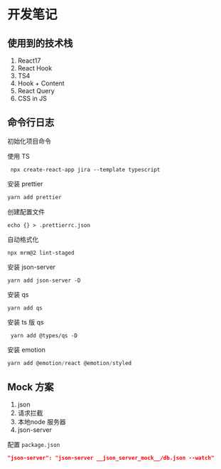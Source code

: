 # 开发笔记

## 使用到的技术栈

1. React17
2. React Hook
3. TS4
4. Hook + Content
5. React Query
6. CSS in JS



## 命令行日志

初始化项目命令

使用 TS

```shell
 npx create-react-app jira --template typescript
```

安装 prettier

```js
yarn add prettier
```

创建配置文件 

```tsx
echo {} > .prettierrc.json
```

自动格式化

```shell
npx mrm@2 lint-staged
```

安装 json-server

```shell
yarn add json-server -D
```

安装 qs

```shell
yarn add qs
```

安装 ts 版 qs

```shell
 yarn add @types/qs -D
```

安装 emotion

```js
yarn add @emotion/react @emotion/styled
```



## Mock 方案

1. json
2. 请求拦截
3. 本地node 服务器
4. json-server

配置 `package.json`

```json
"json-server": "json-server __json_server_mock__/db.json --watch"
```

